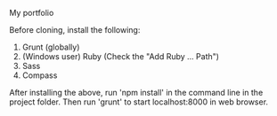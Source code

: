 My portfolio

Before cloning, install the following:

1. Grunt (globally)
2. (Windows user) Ruby (Check the "Add Ruby ... Path")
3. Sass
4. Compass

After installing the above, run 'npm install' in the command line in the project folder. Then run 'grunt' to start localhost:8000 in web browser.